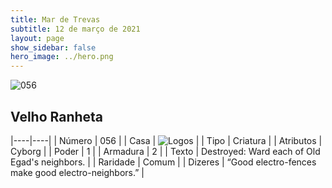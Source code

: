 ```yaml
---
title: Mar de Trevas
subtitle: 12 de março de 2021
layout: page
show_sidebar: false
hero_image: ../hero.png
---
```


![056](https://cdn.keyforgegame.com/media/card_front/pt/496_056_4J3W46M85GFQ_pt.png)

## Velho Ranheta

|----|----|
| Número | 056 |
| Casa | ![Logos](https://archonarcana.com/images/thumb/c/ce/Logos.png/22px-Logos.png "Logos") |
| Tipo | Criatura |
| Atributos | Cyborg |
| Poder | 1 |
| Armadura | 2 |
| Texto | Destroyed: Ward each of Old Egad's neighbors. |
| Raridade | Comum |
| Dizeres | “Good electro-fences make good electro-neighbors.” |
